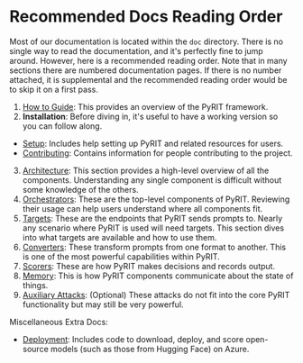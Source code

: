# Recommended Docs Reading Order

Most of our documentation is located within the `doc` directory. There is no single way to read the documentation, and it's perfectly fine to jump around. However, here is a recommended reading order. Note that in many sections there are numbered documentation pages. If there is no number attached, it is supplemental and the recommended reading order would be to skip it on a first pass.

1. [How to Guide](./how_to_guide.ipynb): This provides an overview of the PyRIT framework.
2. **Installation**: Before diving in, it's useful to have a working version so you can follow along.
  - [Setup](./setup/): Includes help setting up PyRIT and related resources for users.
  - [Contributing](./contributing/): Contains information for people contributing to the project.
3. [Architecture](./code/architecture.md): This section provides a high-level overview of all the components. Understanding any single component is difficult without some knowledge of the others.
4. [Orchestrators](./code/orchestrators/): These are the top-level components of PyRIT. Reviewing their usage can help users understand where all components fit.
5. [Targets](./code/targets/): These are the endpoints that PyRIT sends prompts to. Nearly any scenario where PyRIT is used will need targets. This section dives into what targets are available and how to use them.
6. [Converters](./code/converters/): These transform prompts from one format to another. This is one of the most powerful capabilities within PyRIT.
7. [Scorers](./code/scoring/): These are how PyRIT makes decisions and records output.
8. [Memory](./code/memory/): This is how PyRIT components communicate about the state of things.
9. [Auxiliary Attacks](./code/auxiliary_attacks/): (Optional) These attacks do not fit into the core PyRIT functionality but may still be very powerful.

Miscellaneous Extra Docs:

- [Deployment](./deployment/): Includes code to download, deploy, and score open-source models (such as those from Hugging Face) on Azure.

